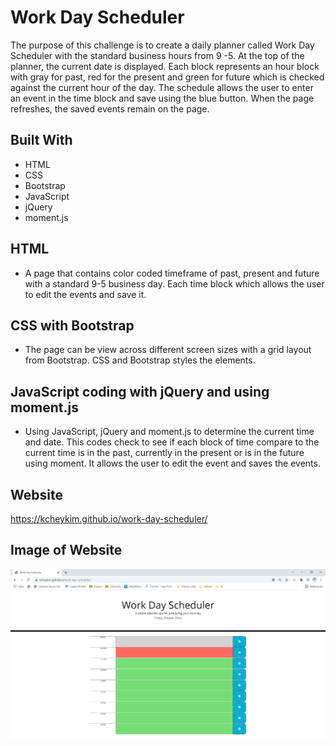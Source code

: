 # Work Day Scheduler
The purpose of this challenge is to create a daily planner called Work Day Scheduler with the standard business hours from 9 -5. At the top of the planner, the current date is displayed. Each block represents an hour block with gray for past, red for the present and green for future which is checked against the current hour of the day. The schedule allows the user to enter an event in the time block and save using the blue button. When the page refreshes, the saved events remain on the page. 

## Built With
* HTML
* CSS
* Bootstrap
* JavaScript
* jQuery
* moment.js

## HTML
* A page that contains color coded timeframe of past, present and future with a standard 9-5 business day. Each time block which allows the user to edit the events and save it. 

## CSS with Bootstrap
* The page can be view across different screen sizes with a grid layout from Bootstrap. CSS and Bootstrap styles the elements.

## JavaScript coding with jQuery and using moment.js
* Using JavaScript, jQuery and moment.js to determine the current time and date. This codes check to see if each block of time compare to the current time is in the past, currently in the present or is in the future using moment. It allows the user to edit the event and saves the events.


## Website
https://kcheykim.github.io/work-day-scheduler/

## Image of Website
![work-day-scheduler](./assets/images/work-day-scheduler.png?raw=true)

